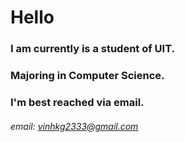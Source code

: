 # Hello
### I am currently is a student of UIT.
### Majoring in Computer Science.
### I'm best reached via email.
###### email: vinhkg2333@gmail.com
